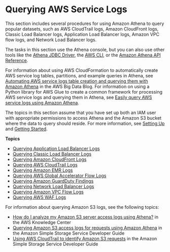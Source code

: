 # Querying AWS Service Logs<a name="querying-AWS-service-logs"></a>

This section includes several procedures for using Amazon Athena to query popular datasets, such as AWS CloudTrail logs, Amazon CloudFront logs, Classic Load Balancer logs, Application Load Balancer logs, Amazon VPC flow logs, and Network Load Balancer logs\.

The tasks in this section use the Athena console, but you can also use other tools like the [Athena JDBC Driver](connect-with-jdbc.md), the [AWS CLI](https://docs.aws.amazon.com/cli/latest/reference/athena/), or the [Amazon Athena API Reference](https://docs.aws.amazon.com/athena/latest/APIReference/)\.

For information about using AWS CloudFormation to automatically create AWS service log tables, partitions, and example queries in Athena, see [Automating AWS service logs table creation and querying them with Amazon Athena](http://aws.amazon.com/blogs/big-data/automating-aws-service-logs-table-creation-and-querying-them-with-amazon-athena/) in the AWS Big Data Blog\. For information on using a Python library for AWS Glue to create a common framework for processing AWS service logs and querying them in Athena, see [Easily query AWS service logs using Amazon Athena](http://aws.amazon.com/blogs/big-data/easily-query-aws-service-logs-using-amazon-athena/)\.

The topics in this section assume that you have set up both an IAM user with appropriate permissions to access Athena and the Amazon S3 bucket where the data to query should reside\. For more information, see [Setting Up](setting-up.md) and [Getting Started](getting-started.md)\.

**Topics**
+ [Querying Application Load Balancer Logs](application-load-balancer-logs.md)
+ [Querying Classic Load Balancer Logs](elasticloadbalancer-classic-logs.md)
+ [Querying Amazon CloudFront Logs](cloudfront-logs.md)
+ [Querying AWS CloudTrail Logs](cloudtrail-logs.md)
+ [Querying Amazon EMR Logs](emr-logs.md)
+ [Querying AWS Global Accelerator Flow Logs](querying-global-accelerator-flow-logs.md)
+ [Querying Amazon GuardDuty Findings](querying-guardduty.md)
+ [Querying Network Load Balancer Logs](networkloadbalancer-classic-logs.md)
+ [Querying Amazon VPC Flow Logs](vpc-flow-logs.md)
+ [Querying AWS WAF Logs](waf-logs.md)

For information about querying Amazon S3 logs, see the following topics:
+ [How do I analyze my Amazon S3 server access logs using Athena?](http://aws.amazon.com/premiumsupport/knowledge-center/analyze-logs-athena/) in the AWS Knowledge Center
+ [Querying Amazon S3 access logs for requests using Amazon Athena](https://docs.aws.amazon.com/AmazonS3/latest/dev/using-s3-access-logs-to-identify-requests.html#querying-s3-access-logs-for-requests) in the Amazon Simple Storage Service Developer Guide
+ [Using AWS CloudTrail to identify Amazon S3 requests](https://docs.aws.amazon.com/AmazonS3/latest/dev/cloudtrail-request-identification.html) in the Amazon Simple Storage Service Developer Guide